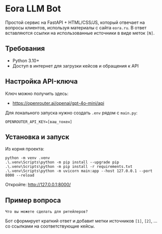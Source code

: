 # Eora LLM Bot

Простой сервис на FastAPI + HTML/CSS/JS, который отвечает на вопросы клиентов, используя материалы с сайта `eora.ru`. В ответ вставляются ссылки на использованные источники в виде меток `[N]`.


## Требования
- Python 3.10+
- Доступ в интернет для загрузки кейсов и обращения к API

## Настройка API-ключа
Ключ можно получить здесь:
- https://openrouter.ai/openai/gpt-4o-mini/api

Для локального запуска нужно создать `.env` рядом с `main.py`:
```
OPENROUTER_API_KEY=[ваш_токен]
```

## Установка и запуск
Из корня проекта:
```
python -m venv .venv
.\.venv\Scripts\python -m pip install --upgrade pip
.\.venv\Scripts\python -m pip install -r requirements.txt
.\.venv\Scripts\python -m uvicorn main:app --host 127.0.0.1 --port 8000 --reload
```
Откройте: http://127.0.0.1:8000/

## Пример вопроса
```
Что вы можете сделать для ритейлеров?
```
Бот сформирует краткий ответ и добавит метки источников `[1]`, `[2]`, ... со ссылками на соответствующие кейсы.

